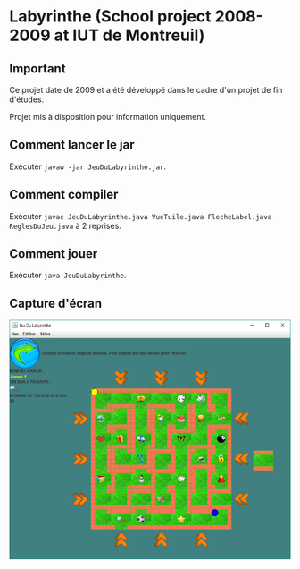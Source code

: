 # Labyrinthe (School project 2008-2009 at IUT de Montreuil)

## Important
Ce projet date de 2009 et a été développé dans le cadre d'un projet de fin d'études.

Projet mis à disposition pour information uniquement.

## Comment lancer le jar
Exécuter `javaw -jar JeuDuLabyrinthe.jar`.

## Comment compiler
 Exécuter `javac JeuDuLabyrinthe.java VueTuile.java FlecheLabel.java ReglesDuJeu.java` à 2 reprises.

## Comment jouer
Exécuter `java JeuDuLabyrinthe`.

## Capture d'écran

![](./doc/screenshot.png)
